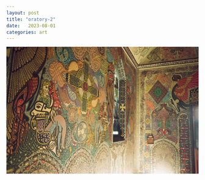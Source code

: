 ```yaml
---
layout: post
title: "oratory-2"
date:   2023-08-01
categories: art
---
```


![oratory-2](/img/arts/nikon-fm/batch-2-colour/oratory-2.jpg)
